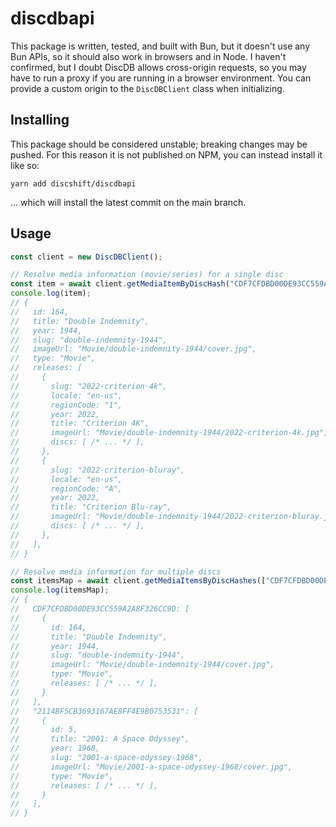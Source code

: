 # discdbapi

This package is written, tested, and built with Bun, but it doesn't use any Bun APIs, so it should also work in browsers and in Node. I haven't confirmed, but I doubt DiscDB allows cross-origin requests, so you may have to run a proxy if you are running in a browser environment. You can provide a custom origin to the `DiscDBClient` class when initializing.

## Installing

This package should be considered unstable; breaking changes may be pushed. For this reason it is not published on NPM, you can instead install it like so:

```
yarn add discshift/discdbapi
```

... which will install the latest commit on the main branch.

## Usage

```ts
const client = new DiscDBClient();

// Resolve media information (movie/series) for a single disc
const item = await client.getMediaItemByDiscHash("CDF7CFDBD00DE93CC559A2A8F326CC9D");
console.log(item);
// {
//   id: 164,
//   title: "Double Indemnity",
//   year: 1944,
//   slug: "double-indemnity-1944",
//   imageUrl: "Movie/double-indemnity-1944/cover.jpg",
//   type: "Movie",
//   releases: [
//     {
//       slug: "2022-criterion-4k",
//       locale: "en-us",
//       regionCode: "1",
//       year: 2022,
//       title: "Criterion 4K",
//       imageUrl: "Movie/double-indemnity-1944/2022-criterion-4k.jpg",
//       discs: [ /* ... */ ],
//     },
//     {
//       slug: "2022-criterion-bluray",
//       locale: "en-us",
//       regionCode: "A",
//       year: 2022,
//       title: "Criterion Blu-ray",
//       imageUrl: "Movie/double-indemnity-1944/2022-criterion-bluray.jpg",
//       discs: [ /* ... */ ],
//     },
//   ],
// }

// Resolve media information for multiple discs
const itemsMap = await client.getMediaItemsByDiscHashes(["CDF7CFDBD00DE93CC559A2A8F326CC9D", "2114BF5CB3693167AE8FF4E9B0753531"]);
console.log(itemsMap);
// {
//   CDF7CFDBD00DE93CC559A2A8F326CC9D: [
//     {
//       id: 164,
//       title: "Double Indemnity",
//       year: 1944,
//       slug: "double-indemnity-1944",
//       imageUrl: "Movie/double-indemnity-1944/cover.jpg",
//       type: "Movie",
//       releases: [ /* ... */ ],
//     }
//   ],
//   "2114BF5CB3693167AE8FF4E9B0753531": [
//     {
//       id: 5,
//       title: "2001: A Space Odyssey",
//       year: 1968,
//       slug: "2001-a-space-odyssey-1968",
//       imageUrl: "Movie/2001-a-space-odyssey-1968/cover.jpg",
//       type: "Movie",
//       releases: [ /* ... */ ],
//     }
//   ],
// }
```
